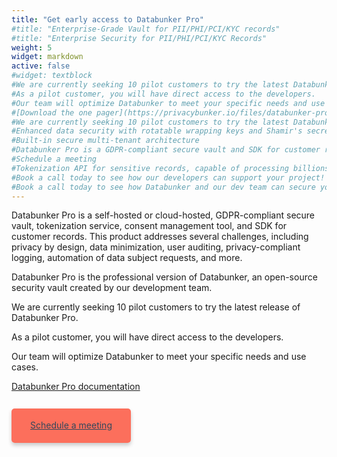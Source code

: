 ```yaml
---
title: "Get early access to Databunker Pro"
#title: "Enterprise-Grade Vault for PII/PHI/PCI/KYC records"
#title: "Enterprise Security for PII/PHI/PCI/KYC Records"
weight: 5
widget: markdown
active: false
#widget: textblock
#We are currently seeking 10 pilot customers to try the latest Databunker Pro release.
#As a pilot customer, you will have direct access to the developers.
#Our team will optimize Databunker to meet your specific needs and use cases.
#[Download the one pager](https://privacybunker.io/files/databunker-pro.pdf).
#We are currently seeking 10 pilot customers to try the latest Databunker Pro release.
#Enhanced data security with rotatable wrapping keys and Shamir's secret-sharing protocol for data recovery
#Built-in secure multi-tenant architecture
#Databunker Pro is a GDPR-compliant secure vault and SDK for customer records. It addresses several challenges, including data security, multi-tenancy, privacy by design, data minimization, user auditing, privacy-compliant logging, automation of data subject requests, and more.
#Schedule a meeting
#Tokenization API for sensitive records, capable of processing billions of tokens
#Book a call today to see how our developers can support your project!
#Book a call today to see how Databunker and our dev team can secure your startup!
---
```

Databunker Pro is a self-hosted or cloud-hosted, GDPR-compliant secure vault, tokenization service, consent management tool, and SDK for customer records. This product addresses several challenges, including privacy by design, data minimization, user auditing, privacy-compliant logging, automation of data subject requests, and more.

Databunker Pro is the professional version of Databunker, an open-source security vault created by our development team.

We are currently seeking 10 pilot customers to try the latest release of Databunker Pro.

As a pilot customer, you will have direct access to the developers.

Our team will optimize Databunker to meet your specific needs and use cases.

<a href="https://databunker.org/databunker-pro-docs/installation-guide/" target="_blank">Databunker Pro documentation</a>

&nbsp;

<a href="/api/meeting.php?a=databunkerpro" class="btn-primary btn-lg btn page-scroll mt-2" style="vertical-align:top;border-radius:5px!important;padding: 18px 30px 20px !important;box-shadow:0 4px 6px 0 rgba(0,0,0,0.2);border-color:#d4eef9;color:#d4eef9;background-color:#fc6f5c;color: #33475b !important;">Schedule a meeting</a>
